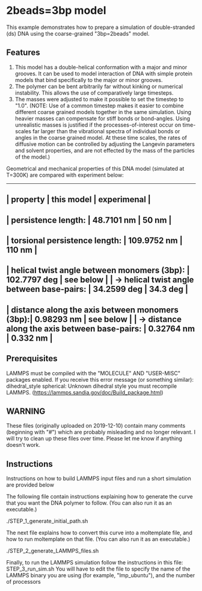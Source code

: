 2beads=3bp model
====================

This example demonstrates how to prepare a simulation of double-stranded (ds)
DNA using the coarse-grained "3bp=2beads" model.

##    Features

1) This model has a double-helical conformation with a major and minor grooves.
It can be used to model interaction of DNA with simple protein models
that bind specifically to the major or minor grooves.
2) The polymer can be bent arbitrarily far without kinking or numerical
instability.  This allows the use of comparatively large timesteps.
3) The masses were adjusted to make it possible to set the timestep to "1.0".
(NOTE: Use of a common timestep makes it easier to combine different coarse
grained models together in the same simulation.  Using heavier masses can
compensate for stiff bonds or bond-angles.  Using unrealistic masses is
justified if the processes-of-interest occur on time-scales far larger
than the vibrational spectra of individual bonds or angles in the coarse
grained model.  At these time scales, the rates of diffusive motion can
be controlled by adjusting the Langevin parameters and solvent properties,
and are not effected by the mass of the particles of the model.)

Geometrical and mechanical properties of this DNA model (simulated at T=300K)
are compared with experiment below:

-------------------------------------------------------------------------------
| property                                       |  this model  | experimenal |
-------------------------------------------------------------------------------
| persistence length:                            |  48.7101 nm  |     50 nm   |
-------------------------------------------------------------------------------
| torsional persistence length:                  | 109.9752 nm  |    110 nm   |
-------------------------------------------------------------------------------
| helical twist angle between monomers (3bp):    | 102.7797 deg |  see below  |
| -> helical twist angle between base-pairs:     |  34.2599 deg |   34.3 deg  |
-------------------------------------------------------------------------------
| distance along the axis between monomers (3bp):|  0.98293 nm  |  see below  |
| -> distance along the axis between base-pairs: |  0.32764 nm  |   0.332 nm  |
-------------------------------------------------------------------------------

##    Prerequisites

LAMMPS must be compiled with the "MOLECULE" AND "USER-MISC" packages enabled.
If you receive this error message (or something similar):
dihedral_style spherical: Unknown dihedral style
you must recompile LAMMPS. (https://lammps.sandia.gov/doc/Build_package.html)

##    WARNING

These files (originally uploaded on 2019-12-10) contain many comments
(beginning with "#") which are probably misleading and no longer relevant.
I will try to clean up these files over time.
Please let me know if anything doesn't work.

##    Instructions

Instructions on how to build LAMMPS input files and 
run a short simulation are provided below

The following file contain instructions explaining how to generate
the curve that you want the DNA polymer to follow.
(You can also run it as an executable.)

   ./STEP_1_generate_initial_path.sh

The next file explains how to convert this curve into a moltemplate file, and
how to run moltemplate on that file. (You can also run it as an executable.)

   ./STEP_2_generate_LAMMPS_files.sh

Finally, to run the LAMMPS simulation follow the instructions in this file:
STEP_3_run_sim.sh
You will have to edit the file to specify the name of the LAMMPS binary
you are using (for example, "lmp_ubuntu"), and the number of processors
